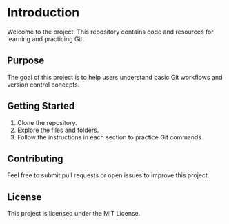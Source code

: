 # Introduction

Welcome to the project! This repository contains code and resources for learning and practicing Git.

## Purpose

The goal of this project is to help users understand basic Git workflows and version control concepts.

## Getting Started

1. Clone the repository.
2. Explore the files and folders.
3. Follow the instructions in each section to practice Git commands.

## Contributing

Feel free to submit pull requests or open issues to improve this project.

## License

This project is licensed under the MIT License.